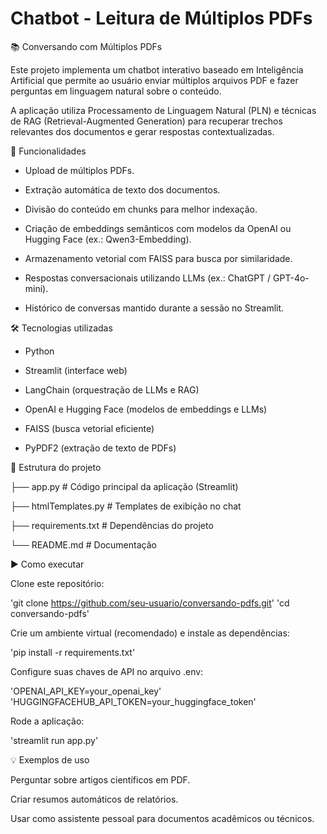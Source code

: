 # Chatbot - Leitura de Múltiplos PDFs
📚 Conversando com Múltiplos PDFs

Este projeto implementa um chatbot interativo baseado em Inteligência Artificial que permite ao usuário enviar múltiplos arquivos PDF e fazer perguntas em linguagem natural sobre o conteúdo.

A aplicação utiliza Processamento de Linguagem Natural (PLN) e técnicas de RAG (Retrieval-Augmented Generation) para recuperar trechos relevantes dos documentos e gerar respostas contextualizadas.

🚀 Funcionalidades

- Upload de múltiplos PDFs.

- Extração automática de texto dos documentos.

- Divisão do conteúdo em chunks para melhor indexação.

- Criação de embeddings semânticos com modelos da OpenAI ou Hugging Face (ex.: Qwen3-Embedding).

- Armazenamento vetorial com FAISS para busca por similaridade.

- Respostas conversacionais utilizando LLMs (ex.: ChatGPT / GPT-4o-mini).

- Histórico de conversas mantido durante a sessão no Streamlit.

🛠️ Tecnologias utilizadas

- Python

- Streamlit
 (interface web)

- LangChain
 (orquestração de LLMs e RAG)

- OpenAI e Hugging Face
 (modelos de embeddings e LLMs)

- FAISS
 (busca vetorial eficiente)

- PyPDF2
 (extração de texto de PDFs)

📂 Estrutura do projeto

├── app.py              # Código principal da aplicação (Streamlit)

├── htmlTemplates.py    # Templates de exibição no chat

├── requirements.txt    # Dependências do projeto

└── README.md           # Documentação

▶️ Como executar

Clone este repositório:

'git clone https://github.com/seu-usuario/conversando-pdfs.git'
'cd conversando-pdfs'


Crie um ambiente virtual (recomendado) e instale as dependências:

'pip install -r requirements.txt'


Configure suas chaves de API no arquivo .env:

'OPENAI_API_KEY=your_openai_key'
'HUGGINGFACEHUB_API_TOKEN=your_huggingface_token'

Rode a aplicação:

'streamlit run app.py'

💡 Exemplos de uso

Perguntar sobre artigos científicos em PDF.

Criar resumos automáticos de relatórios.

Usar como assistente pessoal para documentos acadêmicos ou técnicos.
